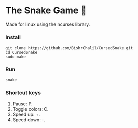 # The Snake Game 🐍
Made for linux using the ncurses library.
### Install
```
git clone https://github.com/BishrGhalil/CursedSnake.git
cd CursedSnake
sudo make
```
### Run
```
snake
```
### Shortcut keys
1. Pause: P.
2. Toggle colors: C.
3. Speed up: +.
4. Speed down: -.
